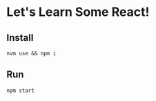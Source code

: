 Let's Learn Some React!
======================

## Install

```
nvm use && npm i
```

## Run

```
npm start
```
